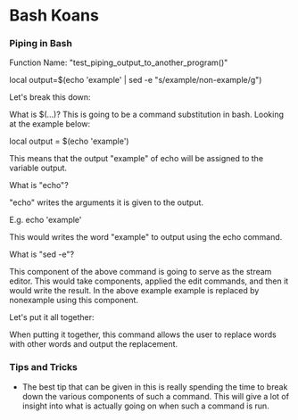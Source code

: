 # Bash Koans

### Piping in Bash

Function Name: "test_piping_output_to_another_program()"

local output=$(echo 'example' | sed -e "s/example/non-example/g")

Let's break this down:

What is $(...)?
This is going to be a command substitution in bash. Looking at the example below:

local output = $(echo 'example')

This means that the output "example" of echo will be assigned to the variable output.

What is "echo"?

"echo" writes the arguments it is given to the output.

E.g. echo 'example'

This would writes the word "example" to output using the echo command.

What is "sed -e"?

This component of the above command is going to serve as the stream editor. This would take components, applied the edit commands, and then it would write the result. In the above example example is replaced by nonexample using this component.

Let's put it all together:

When putting it together, this command allows the user to replace words with other words and output the replacement.

### Tips and Tricks

- The best tip that can be given in this is really spending the time to break down the various components of such a command. This will give a lot of insight into what is actually going on when such a command is run.
